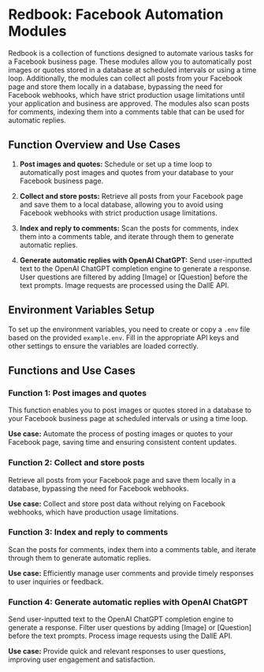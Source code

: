 # Redbook: Facebook Automation Modules

Redbook is a collection of functions designed to automate various tasks for a Facebook business page. These modules allow you to automatically post images or quotes stored in a database at scheduled intervals or using a time loop. Additionally, the modules can collect all posts from your Facebook page and store them locally in a database, bypassing the need for Facebook webhooks, which have strict production usage limitations until your application and business are approved. The modules also scan posts for comments, indexing them into a comments table that can be used for automatic replies.

## Function Overview and Use Cases

1. **Post images and quotes:** Schedule or set up a time loop to automatically post images and quotes from your database to your Facebook business page.

2. **Collect and store posts:** Retrieve all posts from your Facebook page and save them to a local database, allowing you to avoid using Facebook webhooks with strict production usage limitations.

3. **Index and reply to comments:** Scan the posts for comments, index them into a comments table, and iterate through them to generate automatic replies.

4. **Generate automatic replies with OpenAI ChatGPT:** Send user-inputted text to the OpenAI ChatGPT completion engine to generate a response. User questions are filtered by adding [Image] or [Question] before the text prompts. Image requests are processed using the DallE API.

## Environment Variables Setup

To set up the environment variables, you need to create or copy a `.env` file based on the provided `example.env`. Fill in the appropriate API keys and other settings to ensure the variables are loaded correctly.

## Functions and Use Cases

### Function 1: Post images and quotes

This function enables you to post images or quotes stored in a database to your Facebook business page at scheduled intervals or using a time loop.

**Use case:** Automate the process of posting images or quotes to your Facebook page, saving time and ensuring consistent content updates.

### Function 2: Collect and store posts

Retrieve all posts from your Facebook page and save them locally in a database, bypassing the need for Facebook webhooks.

**Use case:** Collect and store post data without relying on Facebook webhooks, which have production usage limitations.

### Function 3: Index and reply to comments

Scan the posts for comments, index them into a comments table, and iterate through them to generate automatic replies.

**Use case:** Efficiently manage user comments and provide timely responses to user inquiries or feedback.

### Function 4: Generate automatic replies with OpenAI ChatGPT

Send user-inputted text to the OpenAI ChatGPT completion engine to generate a response. Filter user questions by adding [Image] or [Question] before the text prompts. Process image requests using the DallE API.

**Use case:** Provide quick and relevant responses to user questions, improving user engagement and satisfaction.
